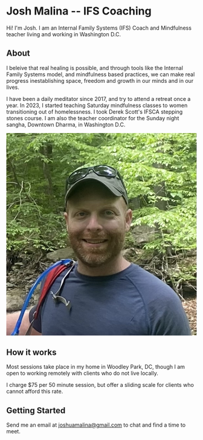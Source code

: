 # Josh Malina -- IFS Coaching

Hi! I'm Josh. I am an Internal Family Systems (IFS) Coach and Mindfulness teacher living and working in Washington D.C.

## About

I beleive that real healing is possible, and through tools like the Internal Family Systems model, and mindfulness based practices, we can make real progress inestablishing space, freedom and growth in our minds and in our lives.

I have been a daily meditator since 2017, and try to attend a retreat once a year. In 2023, I started  teaching Saturday mindfulness classes to women transitioning out of homelessness. I took Derek Scott's IFSCA stepping stones course. I am also the teacher coordinator for the Sunday night sangha, Downtown Dharma, in Washington D.C.

![image](me_woods.jpg "")

## How it works

Most sessions take place in my home in Woodley Park, DC, though I am open to working remotely with clients who do not live locally. 

I charge $75 per 50 minute session, but offer a sliding scale for clients who cannot afford this rate. 

## Getting Started

Send me an email at joshuamalina@gmail.com to chat and find a time to meet.
